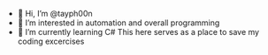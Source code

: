 - 👋 Hi, I’m @tayph00n
- 👀 I’m interested in automation and overall programming
- 🌱 I’m currently learning C#
This here serves as a place to save my coding excercises

<!---
tayph00n/tayph00n is a ✨ special ✨ repository because its `README.md` (this file) appears on your GitHub profile.
You can click the Preview link to take a look at your changes.
--->
